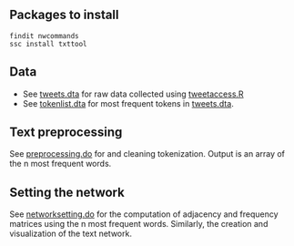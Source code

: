 
## Packages to install
```
findit nwcommands
ssc install txttool
```
## Data
- See [tweets.dta](tweets.dta) for raw data collected using [tweetaccess.R](tweetaccess.R)
- See [tokenlist.dta](tokenlist.dta) for most frequent tokens in [tweets.dta](tweets.dta).

## Text preprocessing
See [preprocessing.do](preprocessing.do) for and cleaning tokenization. Output is an array of the n most frequent words.

## Setting the network
See [networksetting.do](networksetting.do) for the computation of adjacency and frequency matrices using the n most frequent words. Similarly, the creation and visualization of the text network.
